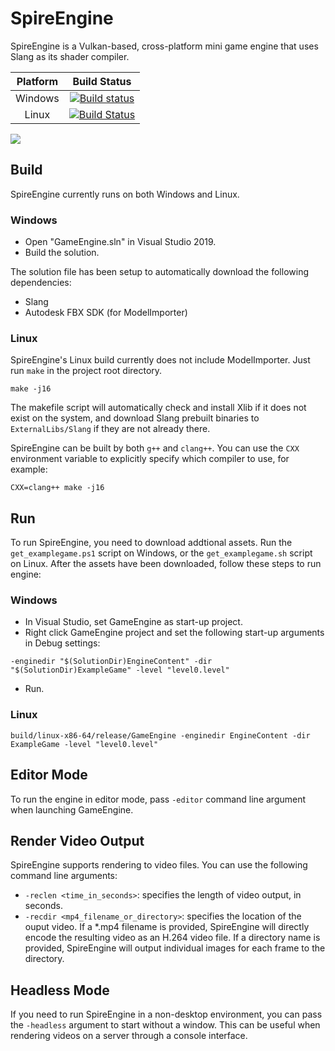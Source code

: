 # SpireEngine




SpireEngine is a Vulkan-based, cross-platform mini game engine that uses Slang as its shader compiler.

| Platform | Build Status |
|:--------:|:------------:|
| Windows | [![Build status](https://ci.appveyor.com/api/projects/status/cde7o78cyqxbaius?svg=true)](https://ci.appveyor.com/project/csyonghe/spire-engine) |
| Linux | [![Build Status](https://travis-ci.com/spire-engine/spire-engine.svg?branch=master)](https://travis-ci.com/spire-engine/spire-engine) |

![](https://github.com/csyonghe/SpireMiniEngineExtBinaries/blob/master/screenshot1.png)

## Build
SpireEngine currently runs on both Windows and Linux.
### Windows
- Open "GameEngine.sln" in Visual Studio 2019.
- Build the solution. 

The solution file has been setup to automatically download the following dependencies:
- Slang
- Autodesk FBX SDK (for ModelImporter)

### Linux
SpireEngine's Linux build currently does not include ModelImporter. Just run `make` in the project root directory.
```
make -j16
```
The makefile script will automatically check and install Xlib if it does not exist on the system, and download Slang prebuilt binaries to `ExternalLibs/Slang` if they are not already there.

SpireEngine can be built by both `g++` and `clang++`. You can use the `CXX` environment variable to explicitly specify which compiler to use, for example:
```
CXX=clang++ make -j16
```

## Run
To run SpireEngine, you need to download addtional assets. Run the `get_examplegame.ps1` script on Windows, or the `get_examplegame.sh` script on Linux. After the assets have been downloaded, follow these steps to run engine:

### Windows
- In Visual Studio, set GameEngine as start-up project.
- Right click GameEngine project and set the following start-up arguments in Debug settings:
```
-enginedir "$(SolutionDir)EngineContent" -dir "$(SolutionDir)ExampleGame" -level "level0.level"
```
- Run.

### Linux
```
build/linux-x86-64/release/GameEngine -enginedir EngineContent -dir ExampleGame -level "level0.level"
```

## Editor Mode
To run the engine in editor mode, pass `-editor` command line argument when launching GameEngine.

## Render Video Output
SpireEngine supports rendering to video files. You can use the following command line arguments:
- `-reclen <time_in_seconds>`: specifies the length of video output, in seconds.
- `-recdir <mp4_filename_or_directory>`: specifies the location of the ouput video. If a *.mp4 filename is provided, SpireEngine will directly encode the resulting video as an H.264 video file. If a directory name is provided, SpireEngine will output individual images for each frame to the directory.

## Headless Mode
If you need to run SpireEngine in a non-desktop environment, you can pass the `-headless` argument to start without a window. This can be useful when rendering videos on a server through a console interface.

